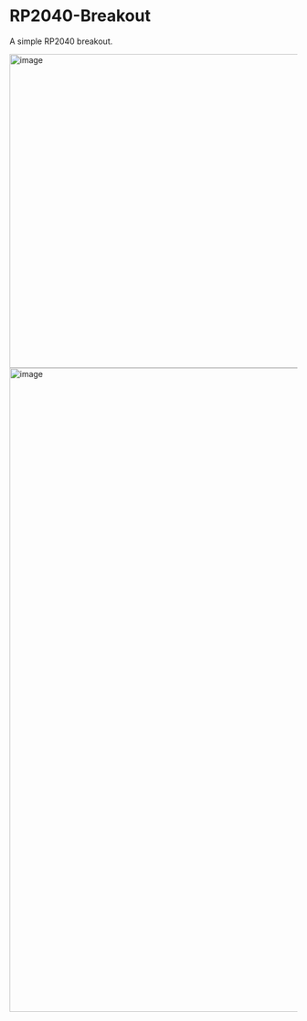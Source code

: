 # RP2040-Breakout
A simple RP2040 breakout.


<img width="550" alt="image" src="https://github.com/Tobi-McKellar/RP2040-Breakout/assets/109800333/a20be087-187a-4402-b5ca-beaf2f914875">




<img width="1128" alt="image" src="https://github.com/Tobi-McKellar/RP2040-Breakout/assets/109800333/d2d448ad-ed48-426a-bd84-341ff571304b">
